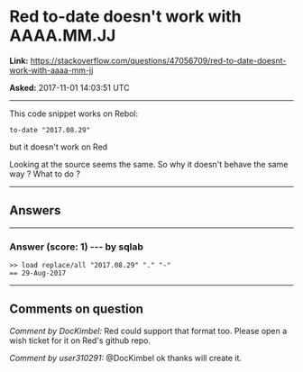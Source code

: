 # Red to-date doesn&#39;t work with AAAA.MM.JJ

**Link:**
<https://stackoverflow.com/questions/47056709/red-to-date-doesnt-work-with-aaaa-mm-jj>

**Asked:** 2017-11-01 14:03:51 UTC

------------------------------------------------------------------------

This code snippet works on Rebol:

    to-date "2017.08.29"

but it doesn\'t work on Red

Looking at the source seems the same. So why it doesn\'t behave the same
way ? What to do ?

------------------------------------------------------------------------

## Answers

------------------------------------------------------------------------

### Answer (score: 1) --- by sqlab

    >> load replace/all "2017.08.29" "." "-"
    == 29-Aug-2017

------------------------------------------------------------------------

## Comments on question

*Comment by DocKimbel:* Red could support that format too. Please open a
wish ticket for it on Red\'s github repo.

*Comment by user310291:* \@DocKimbel ok thanks will create it.
